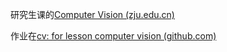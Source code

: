 研究生课的[Computer Vision (zju.edu.cn)](http://www.cad.zju.edu.cn/home/zhpcui/courses/compvis/)

作业在[cv: for lesson computer vision (github.com)](https://github.com/zpqqq10/cv/tree/main)